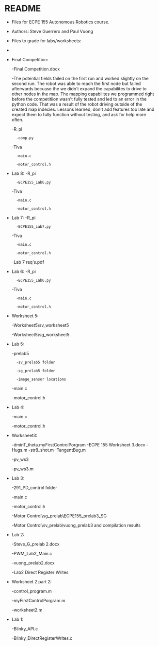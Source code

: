 # README #

* Files for ECPE 155 Autonomous Robotics course.
* Authors: Steve Guerrero and Paul Vuong

* Files to grade for labs/worksheets:
* 
* Final Competition:
	
	-Final Competition.docx
	
	-The potential fields failed on the first run and worked slightly on the second run. The robot was able to reach the first node
	but failed afterwards becuase the we didn't expand the capabilites to drive to other nodes in the map. The mapping capabilites we
	programmed right before the competitiion wasn't fully tested and led to an error in the python code. That was a result of the robot driving outside
	of the created map indecies. Lessons learned; don't add features too late and expect them to fully function without testing, and ask for help more often.


	-R_pi
	
		-comp.py
		
	-Tiva
	
		-main.c
		
		-motor_control.h
		
* Lab 8:
	-R_pi
	
		-ECPE155_Lab6.py
	-Tiva
	
		-main.c
		
		-motor_control.h

* Lab 7:
	-R_pi
	
		-ECPE155_Lab7.py
	-Tiva
	
		-main.c
		
		-motor_control.h
	-Lab 7 req's.pdf

* Lab 6:
	-R_pi
	
		-ECPE155_Lab6.py
	-Tiva
	
		-main.c
		
		-motor_control.h

* Worksheet 5:

	-Worksheet5\sv_worksheet5
	
	-Worksheet5\sg_worksheet5
	
* Lab 5:

	-prelab5
	
		-sv_prelab5 folder
		
		-sg_prelab5 folder
		
		-image_sensor locations
		
	-main.c
	
	-motor_control.h
		
* Lab 4:

	-main.c
	
	-motor_control.h

* Worksheet3:

	-dminT_theta.myFirstControlPorgram
	-ECPE 155 Worksheet 3.docx
	-Hugs.m
	-str8_shot.m
	-TangentBug.m

	-pv_ws3
	
	-pv_ws3.m
	
* Lab 3:

	-291_PD_control folder

	-main.c
	
	-motor_control.h

	-Motor Control\sg_prelab\ECPE155_prelab3_SG

	-Motor Control\sv_prelab\vuong_prelab3 and compilation results

* Lab 2:

	-Steve_G_prelab 2.docx

	-PWM_Lab2_Main.c

	-vuong_prelab2.docx

	-Lab2 Direct Register Writes

* Worksheet 2 part 2:

	-control_program.m

	-myFirstControlPorgram.m

	-worksheet2.m	

* Lab 1:

	-Blinky_API.c

	-Blinky_DirectRegisterWrites.c
	
	
